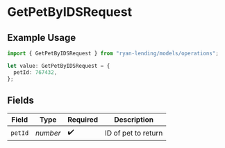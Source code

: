 # GetPetByIDSRequest

## Example Usage

```typescript
import { GetPetByIDSRequest } from "ryan-lending/models/operations";

let value: GetPetByIDSRequest = {
  petId: 767432,
};
```

## Fields

| Field               | Type                | Required            | Description         |
| ------------------- | ------------------- | ------------------- | ------------------- |
| `petId`             | *number*            | :heavy_check_mark:  | ID of pet to return |